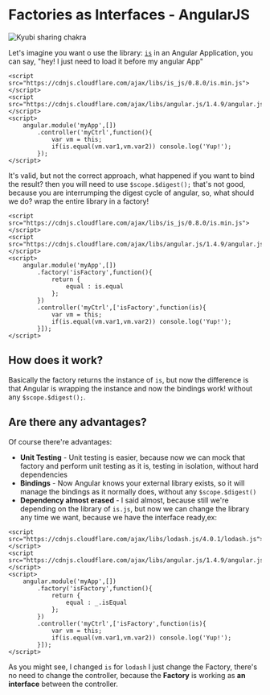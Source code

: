 # Factories as Interfaces - AngularJS

![Kyubi sharing chakra](https://raw.github.com/brion25/factories-as-interfaces/master/assets/chakra.png)

Let's imagine you want o use the library: [`is`](https://arasatasaygin.github.io/is.js/) in an Angular Application, you can say, "hey! I just need to load it before my angular App"
```
<script src="https://cdnjs.cloudflare.com/ajax/libs/is_js/0.8.0/is.min.js"></script>
<script src="https://cdnjs.cloudflare.com/ajax/libs/angular.js/1.4.9/angular.js"></script>
<script>
    angular.module('myApp',[])
        .controller('myCtrl',function(){
            var vm = this;
            if(is.equal(vm.var1,vm.var2)) console.log('Yup!');
        });
</script>
```
It's valid, but not the correct approach, what happened if you want to bind the result? then you will need to use `$scope.$digest();` that's not good, because you are interrumping the digest cycle of angular, so, what should we do? wrap the entire library in a factory!

```
<script src="https://cdnjs.cloudflare.com/ajax/libs/is_js/0.8.0/is.min.js"></script>
<script src="https://cdnjs.cloudflare.com/ajax/libs/angular.js/1.4.9/angular.js"></script>
<script>
    angular.module('myApp',[])
        .factory('isFactory',function(){
            return {
                equal : is.equal
            };
        })
        .controller('myCtrl',['isFactory',function(is){
            var vm = this;
            if(is.equal(vm.var1,vm.var2)) console.log('Yup!');
        }]);
</script>
```
## How does it work?

 Basically the factory returns the instance of `is`, but now the difference is that Angular is wrapping the instance and now the bindings work! without any `$scope.$digest();`.

## Are there any advantages?

Of course there're advantages:

- **Unit Testing** - Unit testing is easier, because now we can mock that factory and perform unit testing as it is, testing in isolation, without hard dependencies
- **Bindings** - Now Angular knows your external library exists, so it will manage the bindings as it normally does, without any `$scope.$digest()`
- **Dependency almost erased** - I said almost, because still we're depending on the library of `is.js`, but now we can change the library any time we want, because we have the interface ready,ex:
```
<script src="https://cdnjs.cloudflare.com/ajax/libs/lodash.js/4.0.1/lodash.js"></script>
<script src="https://cdnjs.cloudflare.com/ajax/libs/angular.js/1.4.9/angular.js"></script>
<script>
    angular.module('myApp',[])
        .factory('isFactory',function(){
            return {
                equal : _.isEqual
            };
        })
        .controller('myCtrl',['isFactory',function(is){
            var vm = this;
            if(is.equal(vm.var1,vm.var2)) console.log('Yup!');
        }]);
</script>
```
  As you might see, I changed `is` for `lodash` I just change the Factory, there's no need to change the controller, because the **Factory** is working as **an interface** between the controller.
